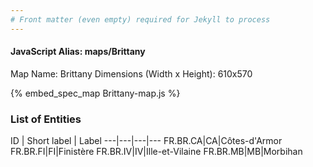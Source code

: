 ```yaml
---
# Front matter (even empty) required for Jekyll to process
---
```


#### JavaScript Alias: maps/Brittany

Map Name: Brittany
Dimensions (Width x Height): 610x570



{% embed_spec_map Brittany-map.js %}

### List of Entities

ID | Short label | Label
---|---|---|---
FR.BR.CA|CA|Côtes-d'Armor
FR.BR.FI|FI|Finistère
FR.BR.IV|IV|Ille-et-Vilaine
FR.BR.MB|MB|Morbihan